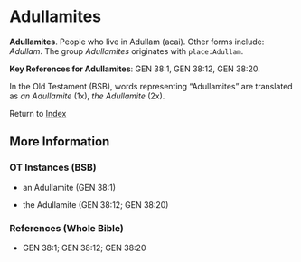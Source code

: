 # Adullamites
**Adullamites**. 
People who live in Adullam (acai). 
Other forms include: 
*Adullam*. 
The group _Adullamites_ originates with `place:Adullam`. 


**Key References for Adullamites**: 
GEN 38:1, GEN 38:12, GEN 38:20. 


In the Old Testament (BSB), words representing “Adullamites” are translated as 
*an Adullamite* (1x), *the Adullamite* (2x). 




Return to [Index](00-Index.md)

## More Information

### OT Instances (BSB)

* an Adullamite (GEN 38:1)

* the Adullamite (GEN 38:12; GEN 38:20)



### References (Whole Bible)

* GEN 38:1; GEN 38:12; GEN 38:20



